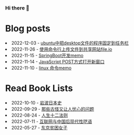 ### Hi there 👋

<!--
**deletefromuser/deletefromuser** is a ✨ _special_ ✨ repository because its `README.md` (this file) appears on your GitHub profile.

Here are some ideas to get you started:

- 🔭 I’m currently working on ...
- 🌱 I’m currently learning ...
- 👯 I’m looking to collaborate on ...
- 🤔 I’m looking for help with ...
- 💬 Ask me about ...
- 📫 How to reach me: ...
- 😄 Pronouns: ...
- ⚡ Fun fact: ...
-->

# Blog posts
<!-- BLOG-POST-LIST:START -->
<li>2022-12-03 - <a href="https://deletefromuser.github.io/bash/2022120301/" rel="nofollow">ubuntu中把desktop文件的程序固定到任务栏</a></li><li>2022-11-26 - <a href="https://deletefromuser.github.io/tip/2022112601/" rel="nofollow">使用命令行上传文件到共享网站file.io</a></li><li>2022-11-15 - <a href="https://deletefromuser.github.io/web/2022111501/" rel="nofollow">SpringBoot开发memo</a></li><li>2022-11-14 - <a href="https://deletefromuser.github.io/web/2022111402/" rel="nofollow">JavaScript POST方式打开新窗口</a></li><li>2022-11-10 - <a href="https://deletefromuser.github.io/bash/2022111001/" rel="nofollow">linux 命令memo</a></li>
<!-- BLOG-POST-LIST:END -->

# Read Book Lists
<!-- READ-BOOK-LIST:START -->
<li>2022-10-10 - <a href="https://deletefromuser.github.io/read/2022101001/" rel="nofollow">岩波日本史</a></li><li>2022-09-29 - <a href="https://deletefromuser.github.io/read/2022092901/" rel="nofollow">那些古怪又让人忧心的问题</a></li><li>2022-08-24 - <a href="https://deletefromuser.github.io/read/2022082401/" rel="nofollow">人生十二法则</a></li><li>2022-07-11 - <a href="https://deletefromuser.github.io/read/2022071101/" rel="nofollow">互联网与中国后现代性呓语</a></li><li>2022-05-27 - <a href="https://deletefromuser.github.io/read/2022052701/" rel="nofollow">东京贫困女子</a></li>
<!-- READ-BOOK-LIST:END -->
